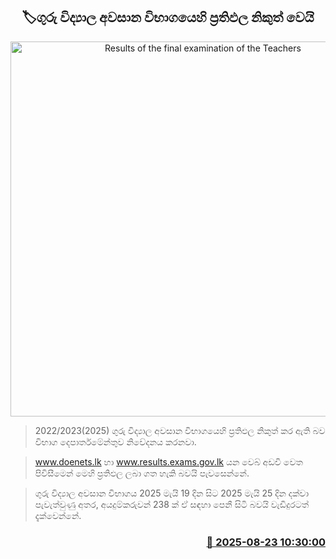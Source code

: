 <p align='center'><b><h2 align='center' title='Results of the final examination of the Teachers' College have been released'>🏷ගුරු විද්‍යාල අවසාන විභාගයෙහි ප්‍රතිඵල නිකුත් වෙයි</h2></b></p>
<p align='center'><img src='https://helakuru.sgp1.cdn.digitaloceanspaces.com/esana/images/lib/exam-new-1[1].jpg' width='600' alt='Results of the final examination of the Teachers' College have been released'></p>

> 2022/2023(2025) ගුරු විද්‍යාල අවසාන විභාගයෙහි ප්‍රතිඵල නිකුත් කර ඇති බව විභාග දෙපාර්තමේන්තුව නිවේදනය කරනවා.

> <a href='www.doenets.lk'>www.doenets.lk</a> හා <a href='www.results.exams.gov.lk'>www.results.exams.gov.lk</a> යන වෙබ් අඩවි වෙත පිවිසීමෙන් මෙහි ප්‍රතිඵල ලබා ගත හැකි බවයි පැවසෙන්නේ.

> ගුරු විද්‍යාල අවසාන විභාගය 2025 මැයි 19 දින සිට 2025 මැයි 25 දින දක්වා පැවැත්වුණු අතර, අයදුම්කරුවන් 238 ක් ඒ සඳහා පෙනී සිටි බවයි වැඩිදුරටත් දැක්වෙන්නේ.

> 



<h3 align='right'><a href='https://www.helakuru.lk/esana/p/112974/'>📅 2025-08-23 10:30:00</a></h3>
